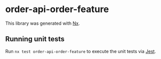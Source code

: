 # order-api-order-feature

This library was generated with [Nx](https://nx.dev).

## Running unit tests

Run `nx test order-api-order-feature` to execute the unit tests via [Jest](https://jestjs.io).
